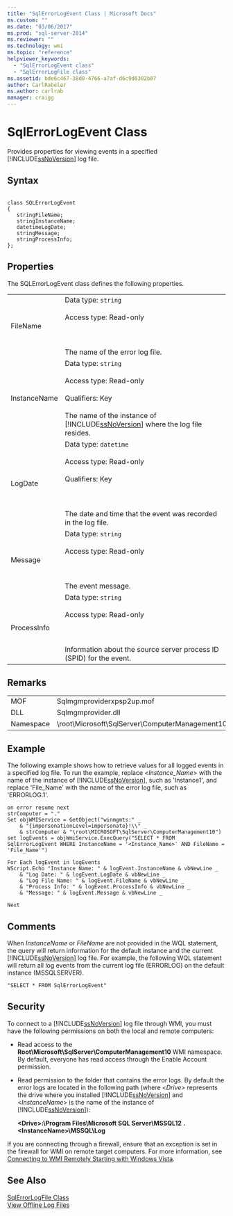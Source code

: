 ```yaml
---
title: "SqlErrorLogEvent Class | Microsoft Docs"
ms.custom: ""
ms.date: "03/06/2017"
ms.prod: "sql-server-2014"
ms.reviewer: ""
ms.technology: wmi
ms.topic: "reference"
helpviewer_keywords: 
  - "SqlErrorLogEvent class"
  - "SqlErrorLogFile class"
ms.assetid: bde6c467-38d0-4766-a7af-d6c9d6302b07
author: CarlRabeler
ms.author: carlrab
manager: craigg
---
```

# SqlErrorLogEvent Class
  Provides properties for viewing events in a specified [!INCLUDE[ssNoVersion](../../includes/ssnoversion-md.md)] log file.  
  
## Syntax  
  
```  
  
class SQLErrorLogEvent   
{  
   stringFileName;  
   stringInstanceName;  
   datetimeLogDate;  
   stringMessage;  
   stringProcessInfo;  
};  
```  
  
## Properties  
 The SQLErrorLogEvent class defines the following properties.  
  
|||  
|-|-|  
|FileName|Data type: `string`<br /><br /> Access type: Read-only<br /><br /> <br /><br /> The name of the error log file.|  
|InstanceName|Data type: `string`<br /><br /> Access type: Read-only<br /><br /> Qualifiers: Key<br /><br /> The name of the instance of [!INCLUDE[ssNoVersion](../../includes/ssnoversion-md.md)] where the log file resides.|  
|LogDate|Data type: `datetime`<br /><br /> Access type: Read-only<br /><br /> Qualifiers: Key<br /><br /> <br /><br /> The date and time that the event was recorded in the log file.|  
|Message|Data type: `string`<br /><br /> Access type: Read-only<br /><br /> <br /><br /> The event message.|  
|ProcessInfo|Data type: `string`<br /><br /> Access type: Read-only<br /><br /> <br /><br /> Information about the source server process ID (SPID) for the event.|  
  
## Remarks  
  
|||  
|-|-|  
|MOF|Sqlmgmproviderxpsp2up.mof|  
|DLL|Sqlmgmprovider.dll|  
|Namespace|\root\Microsoft\SqlServer\ComputerManagement10|  
  
## Example  
 The following example shows how to retrieve values for all logged events in a specified log file. To run the example, replace \<*Instance_Name*> with the name of the instance of [!INCLUDE[ssNoVersion](../../includes/ssnoversion-md.md)], such as 'Instance1', and replace 'File_Name' with the name of the error log file, such as 'ERRORLOG.1'.  
  
```  
on error resume next  
strComputer = "."  
Set objWMIService = GetObject("winmgmts:" _  
    & "{impersonationLevel=impersonate}!\\" _  
    & strComputer & "\root\MICROSOFT\SqlServer\ComputerManagement10")  
set logEvents = objWmiService.ExecQuery("SELECT * FROM SqlErrorLogEvent WHERE InstanceName = '<Instance_Name>' AND FileName = 'File_Name'")  
  
For Each logEvent in logEvents  
WScript.Echo "Instance Name: " & logEvent.InstanceName & vbNewLine _  
    & "Log Date: " & logEvent.LogDate & vbNewLine _  
    & "Log File Name: " & logEvent.FileName & vbNewLine _  
    & "Process Info: " & logEvent.ProcessInfo & vbNewLine _  
    & "Message: " & logEvent.Message & vbNewLine _  
  
Next  
```  
  
## Comments  
 When *InstanceName* or *FileName* are not provided in the WQL statement, the query will return information for the default instance and the current [!INCLUDE[ssNoVersion](../../includes/ssnoversion-md.md)] log file. For example, the following WQL statement will return all log events from the current log file (ERRORLOG) on the default instance (MSSQLSERVER).  
  
```  
"SELECT * FROM SqlErrorLogEvent"  
```  
  
## Security  
 To connect to a [!INCLUDE[ssNoVersion](../../includes/ssnoversion-md.md)] log file through WMI, you must have the following permissions on both the local and remote computers:  
  
-   Read access to the **Root\Microsoft\SqlServer\ComputerManagement10** WMI namespace. By default, everyone has read access through the Enable Account permission.  
  
-   Read permission to the folder that contains the error logs. By default the error logs are located in the following path (where \<*Drive>* represents the drive where you installed [!INCLUDE[ssNoVersion](../../includes/ssnoversion-md.md)] and \<*InstanceName*> is the name of the instance of [!INCLUDE[ssNoVersion](../../includes/ssnoversion-md.md)]):  
  
     **\<Drive>:\Program Files\Microsoft SQL Server\MSSQL12** **.\<InstanceName>\MSSQL\Log**  
  
 If you are connecting through a firewall, ensure that an exception is set in the firewall for WMI on remote target computers. For more information, see [Connecting to WMI Remotely Starting with Windows Vista](https://go.microsoft.com/fwlink/?LinkId=178848).  
  
## See Also  
 [SqlErrorLogFile Class](sqlerrorlogfile-class.md)   
 [View Offline Log Files](../logs/view-offline-log-files.md)  
  
  
